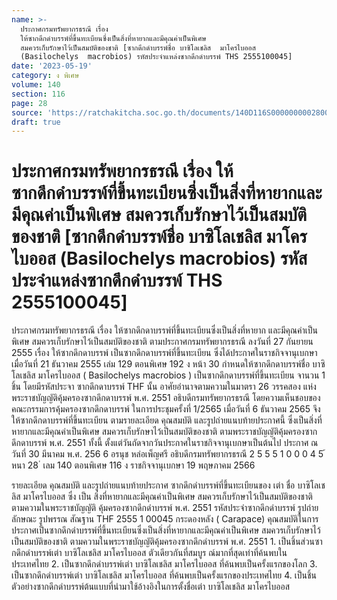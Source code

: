 ```yaml
---
name: >-
  ประกาศกรมทรัพยากรธรณี เรื่อง
  ให้ซากดึกดำบรรพ์ที่ขึ้นทะเบียนซึ่งเป็นสิ่งที่หายากและมีคุณค่าเป็นพิเศษ
  สมควรเก็บรักษาไว้เป็นสมบัติของชาติ [ซากดึกดำบรรพ์ชื่อ บาซิโลเชลิส  มาโครไบออส
  (Basilochelys  macrobios) รหัสประจำแหล่งซากดึกดำบรรพ์ THS 2555100045]
date: '2023-05-19'
category: ง พิเศษ
volume: 140
section: 116
page: 28
source: 'https://ratchakitcha.soc.go.th/documents/140D116S0000000002800.pdf'
draft: true
---
```


# ประกาศกรมทรัพยากรธรณี เรื่อง ให้ซากดึกดำบรรพ์ที่ขึ้นทะเบียนซึ่งเป็นสิ่งที่หายากและมีคุณค่าเป็นพิเศษ สมควรเก็บรักษาไว้เป็นสมบัติของชาติ [ซากดึกดำบรรพ์ชื่อ บาซิโลเชลิส  มาโครไบออส (Basilochelys  macrobios) รหัสประจำแหล่งซากดึกดำบรรพ์ THS 2555100045]

ประกาศกรมทรัพยากรธรณี เรื่อง ให้ซากดึกดาบรรพ์ที่ขึ้นทะเบียนซึ่งเป็นสิ่งที่หายาก และมีคุณค่าเป็นพิเศษ สมควรเก็บรักษาไว้เป็นสมบัติของชาติ ตามประกาศกรมทรัพยากรธรณี ลงวันที่ 27 กันยายน 2555 เรื่อง ให้ซากดึกดาบรรพ์ เป็นซากดึกดาบรรพ์ที่ขึ้นทะเบียน ซึ่งได้ประกาศในราชกิจจานุเบกษา เมื่อวันที่ 21 ธันวาคม 2555 เล่ม 129 ตอนพิเศษ 192 ง หน้า 30 กำหนดให้ซากดึกดาบรรพ์ชื่อ บาซิโลเชลิส มาโครไบออส ( Basilochelys macrobios ) เป็นซากดึกดาบรรพ์ที่ขึ้นทะเบียน จานวน 1 ชิ้น โดยมีรหัสประจา ซากดึกดาบรรพ์ THF นั้น อาศัยอำนาจตามความในมาตรา 26 วรรคสอง แห่งพระราชบัญญัติคุ้มครองซากดึกดาบรรพ์ พ.ศ. 2551 อธิบดีกรมทรัพยากรธรณี โดยความเห็นชอบของคณะกรรมการคุ้มครองซากดึกดาบรรพ์ ในการประชุมครั้งที่ 1/2565 เมื่อวันที่ 6 ธันวาคม 2565 จึงให้ซากดึกดาบรรพ์ที่ขึ้นทะเบียน ตามรายละเอียด คุณสมบัติ และรูปถ่ายแนบท้ายประกาศนี้ ซึ่งเป็นสิ่งที่หายากและมีคุณค่าเป็นพิเศษ สมควรเก็บรักษาไว้เป็นสมบัติของชาติ ตามพระราชบัญญัติคุ้มครองซากดึกดาบรรพ์ พ.ศ. 2551 ทั้งนี้ ตั้งแต่วันถัดจากวันประกาศในราชกิจจานุเบกษาเป็นต้นไป ประกาศ ณ วันที่ 30 มีนาคม พ.ศ. 256 6 อรนุช หล่อเพ็ญศรี อธิบดีกรมทรัพยากรธรณี 2 5 5 5 1 0 0 0 4 5 ้ หนา 28 ่ เลม 140 ตอนพิเศษ 116 ง ราชกิจจานุเบกษา 19 พฤษภาคม 2566

รายละเอียด คุณสมบัติ และรูปถ่ายแนบท้ายประกาศ ซากดึกดําบรรพ์ที่ขึ้นทะเบียนของ เต่า ชื่อ บาซิโลเชลิส มาโครไบออส ซึ่ง เป็น สิ่งที่หายากและมีคุณค่าเป็นพิเศษ สมควรเก็บรักษาไว้เป็นสมบัติของชาติ ตามความในพระราชบัญญัติ คุ้มครองซากดึกดําบรรพ์ พ.ศ. 2551 รหัสประจําซากดึกดําบรรพ์ รูปถ่าย ลักษณะ รูปพรรณ สัณฐาน THF 2555 1 00045 กระดองหลัง ( Carapace) คุณสมบัติในการประกาศเป็นซากดึกดําบรรพ์ที่ขึ้นทะเบียนซึ่งเป็นสิ่งที่หายากและมีคุณค่าเป็นพิเศษ สมควรเก็บรักษาไว้เป็นสมบัติของชาติ ตามความในพระราชบัญญัติคุ้มครองซากดึกดําบรรพ์ พ.ศ. 2551 1. เป็นชิ้นส่วนซากดึกดําบรรพ์เต่า บาซิโลเชลิส มาโครไบออส ตัวเดียวกันที่สมบูร ณ์มากที่สุดเท่าที่ค้นพบใน ประเทศไทย 2. เป็นซากดึกดําบรรพ์เต่า บาซิโลเชลิส มาโครไบออส ที่ค้นพบเป็นครั้งแรกของโลก 3. เป็นซากดึกดําบรรพ์เต่า บาซิโลเชลิส มาโครไบออส ที่ค้นพบเป็นครั้งแรกของประเทศไทย 4. เป็นชิ้นตัวอย่างซากดึกดําบรรพ์ต้นแบบที่นํามาใช้อ้างอิงในการตั้งชื่อเต่า บาซิโลเชลิส มาโครไบออส
